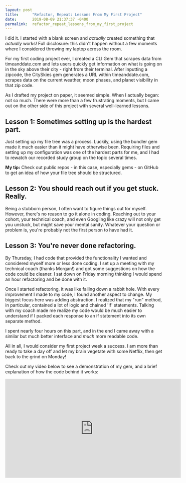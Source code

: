 ```yaml
---
layout: post
title:      "Refactor, Repeat: Lessons From My First Project"
date:       2019-08-09 21:37:37 -0400
permalink:  refactor_repeat_lessons_from_my_first_project
---
```



I did it. I started with a blank screen and *actually* created something that *actually* works! Full disclosure: this didn't happen without a few moments where I considered throwing my laptop across the room.

For my first coding project ever, I created a CLI Gem that scrapes data from timeanddate.com and lets users quickly get information on what is going on in the sky above their city - right from their terminal. After inputting a zipcode, the CitySkies gem generates a URL within timeanddate.com, scrapes data on the current weather, moon phases, and planet visibility in that zip code.

As I drafted my project on paper, it seemed simple. When I actually began: not so much. There were more than a few frustrating moments, but I came out on the other side of this project with several well-learned lessons. 

## Lesson 1: Sometimes setting up is the hardest part.
Just setting up my file tree was a process. Luckily, using the bundler gem made it much easier than it might have otherwise been. Requiring files and setting up my configuration was one of the hardest parts for me, and I had to rewatch our recorded study group on the topic several times. 

**My tip:** Check out public repos - in this case, especially gems - on GitHub to get an idea of how your file tree should be structured.

## Lesson 2: You should reach out if you get stuck. Really. 
Being a stubborn person, I often want to figure things out for myself. However, there's no reason to go it alone in coding. Reaching out to your cohort, your technical coach, and even Googling like crazy will not only get you unstuck, but might save your mental sanity. Whatever your question or problem is, you're probably not the first person to have had it.

## Lesson 3: You're never done refactoring.
By Thursday, I had code that provided the functionality I wanted and considered myself more or less done coding. I set up a meeting with my technical coach (thanks Morgan!) and got some suggestions on how the code could be cleaner. I sat down on Friday morning thinking I would spend an hour refactoring and be done with it.

Once I started refactoring, it was like falling down a rabbit hole. With every improvement I made to my code, I found another aspect to change. My biggest focus here was adding abstraction. I realized that my "run" method, in particular, contained a lot of logic and chained 'if' statements. Talking with my coach made me realize my code would be much easier to understand if I packed each response to an if statement into its own separate method.

I spent nearly four hours on this part, and in the end I came away with a similar but much better interface and *much* more readable code.


All in all, I would consider my first project week a success. I am more than ready to take a day off and let my brain vegetate with some Netflix, then get back to the grind on Monday!

Check out my video below to see a demonstration of my gem, and a brief explanation of how the code behind it works:

<iframe width="560" height="315" src="https://www.youtube.com/embed/kUpeMKj3S_Q" frameborder="0" allow="accelerometer; autoplay; encrypted-media; gyroscope; picture-in-picture" allowfullscreen></iframe>






